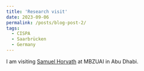 ```yaml
---
title: 'Research visit'
date: 2023-09-06
permalink: /posts/blog-post-2/
tags:
  - CISPA
  - Saarbrücken
  - Germany
---
```

I am visiting [Samuel Horvath](https://sites.google.com/view/samuelhorvath) at MBZUAI in Abu Dhabi. 
